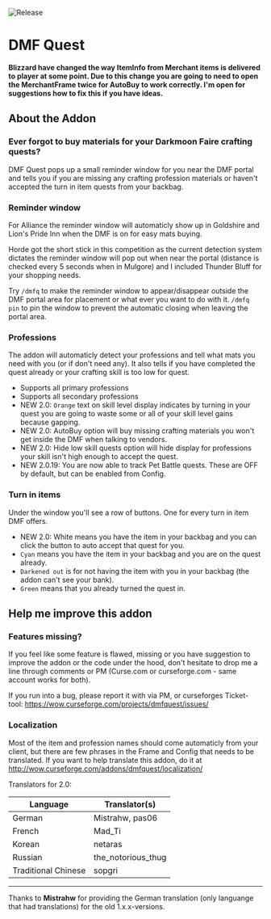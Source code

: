 ![Release](https://github.com/ahakola/DMFQuest/actions/workflows/release.yml/badge.svg)

# DMF Quest

**Blizzard have changed the way ItemInfo from Merchant items is delivered to player at some point. Due to this change you are going to need to open the MerchantFrame twice for AutoBuy to work correctly. I'm open for suggestions how to fix this if you have ideas.**

## About the Addon
### Ever forgot to buy materials for your Darkmoon Faire crafting quests?
DMF Quest pops up a small reminder window for you near the DMF portal and tells you if you are missing any crafting profession materials or haven't accepted the turn in item quests from your backbag.

### Reminder window
For Alliance the reminder window will automaticly show up in Goldshire and Lion's Pride Inn when the DMF is on for easy mats buying.

Horde got the short stick in this competition as the current detection system dictates the reminder window will pop out when near the portal (distance is checked every 5 seconds when in Mulgore) and I included Thunder Bluff for your shopping needs.

Try `/dmfq` to make the reminder window to appear/disappear outside the DMF portal area for placement or what ever you want to do with it. `/dmfq pin` to pin the window to prevent the automatic closing when leaving the portal area.

### Professions
The addon will automaticly detect your professions and tell what mats you need with you (or if don't need any). It also tells if you have completed the quest already or your crafting skill is too low for quest.


* Supports all primary professions
* Supports all secondary professions
* NEW 2.0: `Orange` text on skill level display indicates by turning in your quest you are going to waste some or all of your skill level gains because gapping.
* NEW 2.0: AutoBuy option will buy missing crafting materials you won't get inside the DMF when talking to vendors.
* NEW 2.0: Hide low skill quests option will hide display for professions your skill isn't high enough to accept the quest.
* NEW 2.0.19: You are now able to track Pet Battle quests. These are OFF by default, but can be enabled from Config.

### Turn in items
Under the window you'll see a row of buttons. One for every turn in item DMF offers.

* NEW 2.0: White means you have the item in your backbag and you can click the button to auto accept that quest for you.
* `Cyan` means you have the item in your backbag and you are on the quest already.
* `Darkened out` is for not having the item with you in your backbag (the addon can't see your bank).
* `Green` means that you already turned the quest in.

## Help me improve this addon
### Features missing?
If you feel like some feature is flawed, missing or you have suggestion to improve the addon or the code under the hood, don't hesitate to drop me a line through comments or PM (Curse.com or curseforge.com - same account works for both).

If you run into a bug, please report it with via PM, or curseforges Ticket-tool: https://wow.curseforge.com/projects/dmfquest/issues/

### Localization
Most of the item and profession names should come automaticly from your client, but there are few phrases in the Frame and Config that needs to be translated. If you want to help translate this addon, do it at http://wow.curseforge.com/addons/dmfquest/localization/

Translators for 2.0:

Language | Translator(s)
-------- | -------------
German | Mistrahw, pas06
French | Mad_Ti
Korean | netaras
Russian | the_notorious_thug
Traditional Chinese | sopgri

---

Thanks to **Mistrahw** for providing the German translation (only languange that had translations) for the old 1.x.x-versions.